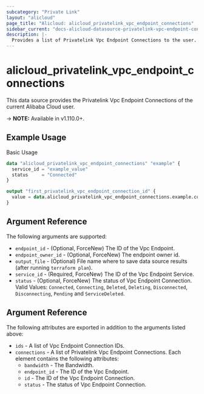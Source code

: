 ```yaml
---
subcategory: "Private Link"
layout: "alicloud"
page_title: "Alicloud: alicloud_privatelink_vpc_endpoint_connections"
sidebar_current: "docs-alicloud-datasource-privatelink-vpc-endpoint-connections"
description: |-
  Provides a list of Privatelink Vpc Endpoint Connections to the user.
---
```


# alicloud\_privatelink\_vpc\_endpoint\_connections

This data source provides the Privatelink Vpc Endpoint Connections of the current Alibaba Cloud user.

-> **NOTE:** Available in v1.110.0+.

## Example Usage

Basic Usage

```terraform
data "alicloud_privatelink_vpc_endpoint_connections" "example" {
  service_id = "example_value"
  status     = "Connected"
}

output "first_privatelink_vpc_endpoint_connection_id" {
  value = data.alicloud_privatelink_vpc_endpoint_connections.example.connections.0.id
}
```

## Argument Reference

The following arguments are supported:

* `endpoint_id` - (Optional, ForceNew) The ID of the Vpc Endpoint.
* `endpoint_owner_id` - (Optional, ForceNew) The endpoint owner id.
* `output_file` - (Optional) File name where to save data source results (after running `terraform plan`).
* `service_id` - (Required, ForceNew) The ID of the Vpc Endpoint Service.
* `status` - (Optional, ForceNew) The status of Vpc Endpoint Connection. Valid Values: `Connected`, `Connecting`, `Deleted`, `Deleting`, `Disconnected`, `Disconnecting`, `Pending` and `ServiceDeleted`.

## Argument Reference

The following attributes are exported in addition to the arguments listed above:

* `ids` - A list of Vpc Endpoint Connection IDs.
* `connections` - A list of Privatelink Vpc Endpoint Connections. Each element contains the following attributes:
	* `bandwidth` - The Bandwidth.
	* `endpoint_id` - The ID of the Vpc Endpoint.
	* `id` - The ID of the Vpc Endpoint Connection.
	* `status` - The status of Vpc Endpoint Connection.

